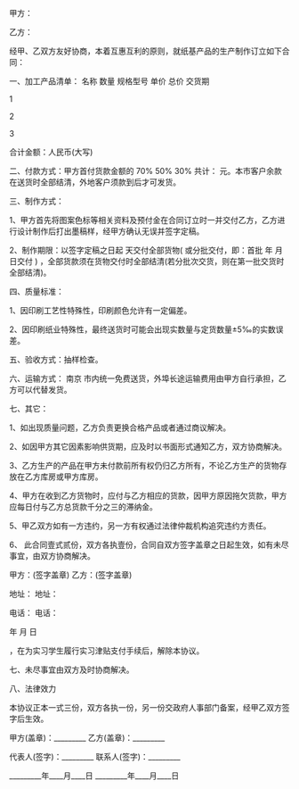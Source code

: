 
 


甲方：


乙方：


经甲、乙双方友好协商，本着互惠互利的原则，就纸基产品的生产制作订立如下合同：


一、加工产品清单： 名称 数量 规格型号 单价 总价 交货期


1


2


3


合计金额：人民币(大写)


二、付款方式：甲方首付货款金额的 70% 50% 30% 共计： 元。本市客户余款在送货时全部结清，外地客户须款到后才可发货。


三、制作方式：


1、甲方首先将图案色标等相关资料及预付金在合同订立时一并交付乙方，乙方进行设计制作后打出墨稿样，经甲方确认无误并签字定稿。


2、制作期限：以签字定稿之日起 天交付全部货物( 或分批交付，即：首批 年 月 日交付 ) ，全部货款须在货物交付时全部结清(若分批次交货，则在第一批交货时全部结清)。


四、质量标准：


1、因印刷工艺性特殊性，印刷颜色允许有一定偏差。


2、因印刷纸业特殊性，最终送货时可能会出现实数量与定货数量±5‰的实数误差。


五、验收方式：抽样检查。


六、运输方式：
南京
市内统一免费送货，外埠长途运输费用由甲方自行承担，乙方可以代替发货。


七、其它：


1、如出现质量问题，乙方负责更换合格产品或者通过商议解决。


2、如因甲方其它因素影响供货期，应及时以书面形式通知乙方，双方协商解决。


3、乙方生产的产品在甲方未付款前所有权仍归乙方所有，不论乙方生产的货物存放在乙方库房或甲方库房。


4、甲方在收到乙方货物时，应付与乙方相应的货款，因甲方原因拖欠货款，甲方应每日付与乙方总货款千分之三的滞纳金。


5、甲乙双方如有一方违约，另一方有权通过法律仲裁机构追究违约方责任。


6、 此合同壹式贰份，双方各执壹份，合同自双方签字盖章之日起生效，如有未尽事宜，由双方协商解决。


甲方：(签字盖章) 乙方：(签字盖章)


地址： 地址：


电话： 电话：


年 月 日
 


 

 
 
 
 
 
  


  
 

  


  


  
 
 
 
 

，在为实习学生履行实习津贴支付手续后，解除本协议。


七、未尽事宜由双方及时协商解决。


八、法律效力


本协议正本一式三份，双方各执一份，另一份交政府人事部门备案，经甲乙双方签字后生效。


甲方(盖章)：_________ 乙方(盖章)：_________


代表人(签字)：_________ 联系人(签字)：_________


_________年____月____日 _________年____月____日
 


 

 
 
 
 
 
  


  
 

  


  


  
 
 
 
 

